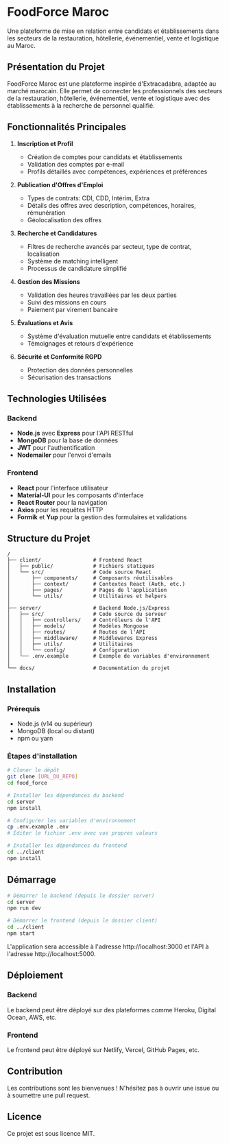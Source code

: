 # FoodForce Maroc

Une plateforme de mise en relation entre candidats et établissements dans les secteurs de la restauration, hôtellerie, événementiel, vente et logistique au Maroc.

## Présentation du Projet

FoodForce Maroc est une plateforme inspirée d'Extracadabra, adaptée au marché marocain. Elle permet de connecter les professionnels des secteurs de la restauration, hôtellerie, événementiel, vente et logistique avec des établissements à la recherche de personnel qualifié.

## Fonctionnalités Principales

1. **Inscription et Profil**
   - Création de comptes pour candidats et établissements
   - Validation des comptes par e-mail
   - Profils détaillés avec compétences, expériences et préférences

2. **Publication d'Offres d'Emploi**
   - Types de contrats: CDI, CDD, Intérim, Extra
   - Détails des offres avec description, compétences, horaires, rémunération
   - Géolocalisation des offres

3. **Recherche et Candidatures**
   - Filtres de recherche avancés par secteur, type de contrat, localisation
   - Système de matching intelligent
   - Processus de candidature simplifié

4. **Gestion des Missions**
   - Validation des heures travaillées par les deux parties
   - Suivi des missions en cours
   - Paiement par virement bancaire

5. **Évaluations et Avis**
   - Système d'évaluation mutuelle entre candidats et établissements
   - Témoignages et retours d'expérience

6. **Sécurité et Conformité RGPD**
   - Protection des données personnelles
   - Sécurisation des transactions

## Technologies Utilisées

### Backend
- **Node.js** avec **Express** pour l'API RESTful
- **MongoDB** pour la base de données
- **JWT** pour l'authentification
- **Nodemailer** pour l'envoi d'emails

### Frontend
- **React** pour l'interface utilisateur
- **Material-UI** pour les composants d'interface
- **React Router** pour la navigation
- **Axios** pour les requêtes HTTP
- **Formik** et **Yup** pour la gestion des formulaires et validations

## Structure du Projet

```
/
├── client/                 # Frontend React
│   ├── public/             # Fichiers statiques
│   └── src/                # Code source React
│       ├── components/     # Composants réutilisables
│       ├── context/        # Contextes React (Auth, etc.)
│       ├── pages/          # Pages de l'application
│       └── utils/          # Utilitaires et helpers
│
├── server/                 # Backend Node.js/Express
│   ├── src/                # Code source du serveur
│   │   ├── controllers/    # Contrôleurs de l'API
│   │   ├── models/         # Modèles Mongoose
│   │   ├── routes/         # Routes de l'API
│   │   ├── middleware/     # Middlewares Express
│   │   ├── utils/          # Utilitaires
│   │   └── config/         # Configuration
│   └── .env.example        # Exemple de variables d'environnement
│
└── docs/                   # Documentation du projet
```

## Installation

### Prérequis
- Node.js (v14 ou supérieur)
- MongoDB (local ou distant)
- npm ou yarn

### Étapes d'installation

```bash
# Cloner le dépôt
git clone [URL_DU_REPO]
cd food_force

# Installer les dépendances du backend
cd server
npm install

# Configurer les variables d'environnement
cp .env.example .env
# Éditer le fichier .env avec vos propres valeurs

# Installer les dépendances du frontend
cd ../client
npm install
```

## Démarrage

```bash
# Démarrer le backend (depuis le dossier server)
cd server
npm run dev

# Démarrer le frontend (depuis le dossier client)
cd ../client
npm start
```

L'application sera accessible à l'adresse http://localhost:3000 et l'API à l'adresse http://localhost:5000.

## Déploiement

### Backend
Le backend peut être déployé sur des plateformes comme Heroku, Digital Ocean, AWS, etc.

### Frontend
Le frontend peut être déployé sur Netlify, Vercel, GitHub Pages, etc.

## Contribution

Les contributions sont les bienvenues ! N'hésitez pas à ouvrir une issue ou à soumettre une pull request.

## Licence

Ce projet est sous licence MIT.

